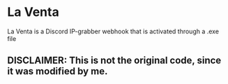 # La Venta
La Venta is a Discord IP-grabber webhook that is activated through a .exe file

## DISCLAIMER: This is not the original code, since it was modified by me.
